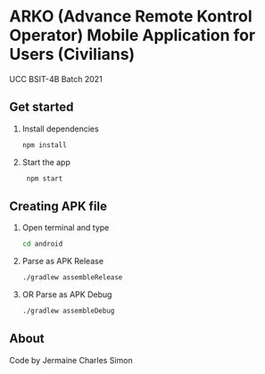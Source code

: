 # ARKO (Advance Remote Kontrol Operator) Mobile Application for Users (Civilians)

UCC BSIT-4B Batch 2021

## Get started

1. Install dependencies

   ```bash
   npm install
   ```

2. Start the app

   ```bash
    npm start
   ```

## Creating APK file

1. Open terminal and type

   ```bash
   cd android
   ```

2. Parse as APK Release

   ```bash
   ./gradlew assembleRelease
   ```

3. OR Parse as APK Debug

   ```bash
   ./gradlew assembleDebug
   ```

## About

Code by Jermaine Charles Simon
